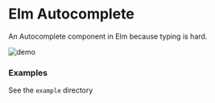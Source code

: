 # Elm Autocomplete

An Autocomplete component in Elm because typing is hard.

![demo](https://cloud.githubusercontent.com/assets/3099999/14199207/2e19fd3a-f797-11e5-9408-db13e78a4406.gif)

### Examples
See the `example` directory
